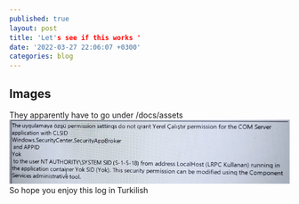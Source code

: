 ```yaml
---
published: true
layout: post
title: 'Let's see if this works '
date: '2022-03-27 22:06:07 +0300'
categories: blog
---
```

## Images

They apparently have to go under /docs/assets
![turkilish message](/assets/images/turkilish-msg.jpg)
So hope you enjoy this log in Turkilish 
